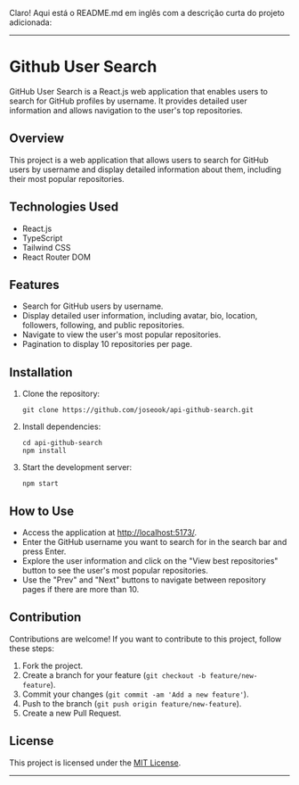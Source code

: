 Claro! Aqui está o README.md em inglês com a descrição curta do projeto adicionada:

---

# Github User Search

GitHub User Search is a React.js web application that enables users to search for GitHub profiles by username. It provides detailed user information and allows navigation to the user's top repositories.

## Overview

This project is a web application that allows users to search for GitHub users by username and display detailed information about them, including their most popular repositories.

## Technologies Used

- React.js
- TypeScript
- Tailwind CSS
- React Router DOM

## Features

- Search for GitHub users by username.
- Display detailed user information, including avatar, bio, location, followers, following, and public repositories.
- Navigate to view the user's most popular repositories.
- Pagination to display 10 repositories per page.

## Installation

1. Clone the repository:

   ```
   git clone https://github.com/joseook/api-github-search.git
   ```

2. Install dependencies:

   ```
   cd api-github-search
   npm install
   ```

3. Start the development server:

   ```
   npm start
   ```

## How to Use

- Access the application at [http://localhost:5173/](http://localhost:5173/).
- Enter the GitHub username you want to search for in the search bar and press Enter.
- Explore the user information and click on the "View best repositories" button to see the user's most popular repositories.
- Use the "Prev" and "Next" buttons to navigate between repository pages if there are more than 10.

## Contribution

Contributions are welcome! If you want to contribute to this project, follow these steps:

1. Fork the project.
2. Create a branch for your feature (`git checkout -b feature/new-feature`).
3. Commit your changes (`git commit -am 'Add a new feature'`).
4. Push to the branch (`git push origin feature/new-feature`).
5. Create a new Pull Request.

## License

This project is licensed under the [MIT License](https://opensource.org/licenses/MIT).

---